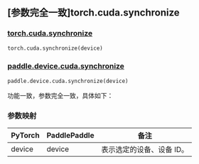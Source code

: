 ## [参数完全一致]torch.cuda.synchronize

### [torch.cuda.synchronize](https://pytorch.org/docs/stable/generated/torch.cuda.synchronize.html#torch.cuda.synchronize)

```python
torch.cuda.synchronize(device)
```

### [paddle.device.cuda.synchronize](https://www.paddlepaddle.org.cn/documentation/docs/zh/api/paddle/device/cuda/synchronize_cn.html)

```python
paddle.device.cuda.synchronize(device)
```

功能一致，参数完全一致，具体如下：
### 参数映射
| PyTorch       | PaddlePaddle | 备注                                                   |
| ------------- | ------------ | ------------------------------------------------------ |
| device        | device            | 表示选定的设备、设备 ID。|
